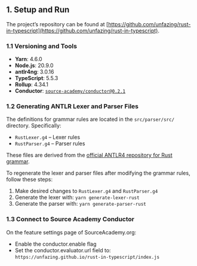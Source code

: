 ## 1. Setup and Run

The project’s repository can be found at [https://github.com/unfazing/rust-in-typescript](https://github.com/unfazing/rust-in-typescript).

### 1.1 Versioning and Tools

- **Yarn**: 4.6.0  
- **Node.js**: 20.9.0  
- **antlr4ng**: 3.0.16  
- **TypeScript**: 5.5.3  
- **Rollup**: 4.34.1  
- **Conductor**: [`source-academy/conductor@0.2.1`](https://github.com/source-academy/conductor.git#0.2.1)

### 1.2 Generating ANTLR Lexer and Parser Files

The definitions for grammar rules are located in the `src/parser/src/` directory. Specifically:

- `RustLexer.g4` – Lexer rules  
- `RustParser.g4` – Parser rules  

These files are derived from the [official ANTLR4 repository for Rust grammar](https://github.com/antlr/grammars-v4/tree/master/rust).

To regenerate the lexer and parser files after modifying the grammar rules, follow these steps:

1. Make desired changes to `RustLexer.g4` and `RustParser.g4`
2. Generate the lexer with: `yarn generate-lexer-rust`
3. Generate the parser with: `yarn generate-parser-rust`

### 1.3 Connect to Source Academy Conductor

On the feature settings page of SourceAcademy.org:

- Enable the conductor.enable flag
- Set the conductor.evaluator.url field to: `https://unfazing.github.io/rust-in-typescript/index.js`
